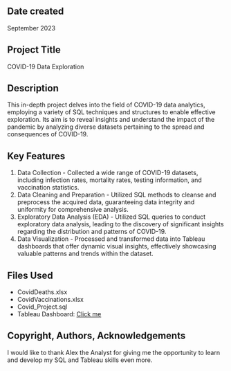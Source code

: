 ## Date created

September 2023

## Project Title

COVID-19 Data Exploration

## Description

This in-depth project delves into the field of COVID-19 data analytics, employing a variety of SQL techniques and structures to enable effective exploration. Its aim is to reveal insights and understand the impact of the pandemic by analyzing diverse datasets pertaining to the spread and consequences of COVID-19.


## Key Features

1. Data Collection - Collected a wide range of COVID-19 datasets, including infection rates, mortality rates, testing information, and vaccination statistics.
2. Data Cleaning and Preparation - Utilized SQL methods to cleanse and preprocess the acquired data, guaranteeing data integrity and uniformity for comprehensive analysis.
3. Exploratory Data Analysis (EDA) - Utilized SQL queries to conduct exploratory data analysis, leading to the discovery of significant insights regarding the distribution and patterns of COVID-19.
4. Data Visualization - Processed and transformed data into Tableau dashboards that offer dynamic visual insights, effectively showcasing valuable patterns and trends within the dataset.

## Files Used

* CovidDeaths.xlsx
* CovidVaccinations.xlsx
* Covid_Project.sql
* Tableau Dashboard: [Click me](https://public.tableau.com/app/profile/brian.lim2432/viz/COVIDDashboard_16958489156440/Dashboard)

## Copyright, Authors, Acknowledgements

I would like to thank Alex the Analyst for giving me the opportunity to learn and develop my SQL and Tableau skills even more.

